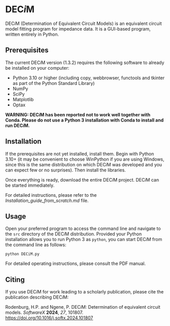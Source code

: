 # DEC*i*M

DEC*i*M (Determination of Equivalent Circuit Models) is an equivalent circuit model fitting program for impedance data. It is a GUI-based program, written entirely in Python.

## Prerequisites

The current DEC*i*M version (1.3.2) requires the following software to already be installed on your computer:

- Python 3.10 or higher (including copy, webbrowser, functools and tkinter as part of the Python Standard Library)
- NumPy
- SciPy
- Matplotlib
- Optax

**WARNING: DEC*i*M has been reported not to work well together with Conda. Please do not use a Python 3 installation with Conda to install and run DEC*i*M.**

## Installation

If the prerequisites are not yet installed, install them. Begin with Python 3.10+ (it may be convenient to choose WinPython if you are using Windows, since this is the same distribution on which DEC*i*M was developed and you can expect few or no surprises). Then install the libraries.

Once everything is ready, download the entire DEC*i*M project. DEC*i*M can be started immediately.

For detailed instructions, please refer to the *Installation_guide_from_scratch.md* file.

## Usage

Open your preferred program to access the command line and navigate to the `src` directory of the DEC*i*M distribution. Provided your Python installation allows you to run Python 3 as `python`, you can start DEC*i*M from the command line as follows:

```
python DECiM.py
```

For detailed operating instructions, please consult the PDF manual.

## Citing

If you use DEC*i*M for work leading to a scholarly publication, please cite the publication describing DEC*i*M:

Rodenburg, H.P. and Ngene, P. DEC*i*M: Determination of equivalent circuit models. *SoftwareX* **2024**, *27*, 101807. https://doi.org/10.1016/j.softx.2024.101807